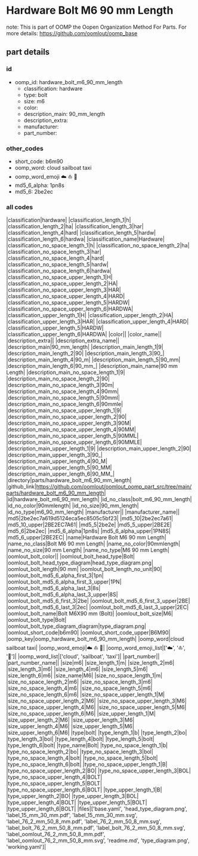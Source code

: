 # Hardware Bolt M6 90 mm Length  

note: This is part of OOMP the Oopen Organization Method For Parts. For more details: https://github.com/oomlout/oomp_base

##  part details





### id
* oomp_id: hardware_bolt_m6_90_mm_length
  * classification: hardware
  * type: bolt
  * size: m6
  * color: 
  * description_main: 90_mm_length
  * description_extra: 
  * manufacturer: 
  * part_number: 

### other_codes
* short_code: b6m90
* oomp_word: cloud sailboat taxi
* oomp_word_emoji :cloud: :sailboat: :taxi:
* md5_6_alpha: 1pn8s
* md5_6: 2be2ec

### all codes 
|classification|hardware|
|classification_length_1|h|
|classification_length_2|ha|
|classification_length_3|har|
|classification_length_4|hard|
|classification_length_5|hardw|
|classification_length_6|hardwa|
|classification_name|Hardware|
|classification_no_space_length_1|h|
|classification_no_space_length_2|ha|
|classification_no_space_length_3|har|
|classification_no_space_length_4|hard|
|classification_no_space_length_5|hardw|
|classification_no_space_length_6|hardwa|
|classification_no_space_upper_length_1|H|
|classification_no_space_upper_length_2|HA|
|classification_no_space_upper_length_3|HAR|
|classification_no_space_upper_length_4|HARD|
|classification_no_space_upper_length_5|HARDW|
|classification_no_space_upper_length_6|HARDWA|
|classification_upper_length_1|H|
|classification_upper_length_2|HA|
|classification_upper_length_3|HAR|
|classification_upper_length_4|HARD|
|classification_upper_length_5|HARDW|
|classification_upper_length_6|HARDWA|
|color||
|color_name||
|description_extra||
|description_extra_name||
|description_main|90_mm_length|
|description_main_length_1|9|
|description_main_length_2|90|
|description_main_length_3|90_|
|description_main_length_4|90_m|
|description_main_length_5|90_mm|
|description_main_length_6|90_mm_|
|description_main_name|90 mm Length|
|description_main_no_space_length_1|9|
|description_main_no_space_length_2|90|
|description_main_no_space_length_3|90m|
|description_main_no_space_length_4|90mm|
|description_main_no_space_length_5|90mml|
|description_main_no_space_length_6|90mmle|
|description_main_no_space_upper_length_1|9|
|description_main_no_space_upper_length_2|90|
|description_main_no_space_upper_length_3|90M|
|description_main_no_space_upper_length_4|90MM|
|description_main_no_space_upper_length_5|90MML|
|description_main_no_space_upper_length_6|90MMLE|
|description_main_upper_length_1|9|
|description_main_upper_length_2|90|
|description_main_upper_length_3|90_|
|description_main_upper_length_4|90_M|
|description_main_upper_length_5|90_MM|
|description_main_upper_length_6|90_MM_|
|directory|parts/hardware_bolt_m6_90_mm_length|
|github_link|https://github.com/oomlout/oomlout_oomp_part_src/tree/main/parts/hardware_bolt_m6_90_mm_length|
|id|hardware_bolt_m6_90_mm_length|
|id_no_class|bolt_m6_90_mm_length|
|id_no_color|90mmlength|
|id_no_size|90_mm_length|
|id_no_type|m6_90_mm_length|
|manufacturer||
|manufacturer_name||
|md5|2be2ec7a619d5124eca5ec8505c5bf23|
|md5_10|2be2ec7a61|
|md5_10_upper|2BE2EC7A61|
|md5_5|2be2e|
|md5_5_upper|2BE2E|
|md5_6|2be2ec|
|md5_6_alpha|1pn8s|
|md5_6_alpha_upper|1PN8S|
|md5_6_upper|2BE2EC|
|name|Hardware Bolt M6 90 mm Length|
|name_no_class|Bolt M6 90 mm Length|
|name_no_color|90mmlength|
|name_no_size|90 mm Length|
|name_no_type|M6 90 mm Length|
|oomlout_bolt_color||
|oomlout_bolt_head_type|Bolt|
|oomlout_bolt_head_type_diagram|head_type_diagram.png|
|oomlout_bolt_length|90 mm|
|oomlout_bolt_length_no_unit|90|
|oomlout_bolt_md5_6_alpha_first_3|1pn|
|oomlout_bolt_md5_6_alpha_first_3_upper|1PN|
|oomlout_bolt_md5_6_alpha_last_3|8s|
|oomlout_bolt_md5_6_alpha_last_3_upper|8S|
|oomlout_bolt_md5_6_first_3|2be|
|oomlout_bolt_md5_6_first_3_upper|2BE|
|oomlout_bolt_md5_6_last_3|2ec|
|oomlout_bolt_md5_6_last_3_upper|2EC|
|oomlout_bolt_name|Bolt M6X90 mm  (Bolt)|
|oomlout_bolt_size|M6|
|oomlout_bolt_type|Bolt|
|oomlout_bolt_type_diagram_diagram|type_diagram.png|
|oomlout_short_code|b6m90|
|oomlout_short_code_upper|B6M90|
|oomp_key|oomp_hardware_bolt_m6_90_mm_length|
|oomp_word|cloud sailboat taxi|
|oomp_word_emoji|:cloud: :sailboat: :taxi:|
|oomp_word_emoji_list|[':cloud:', ':sailboat:', ':taxi:']|
|oomp_word_list|['cloud', 'sailboat', 'taxi']|
|part_number||
|part_number_name||
|size|m6|
|size_length_1|m|
|size_length_2|m6|
|size_length_3|m6|
|size_length_4|m6|
|size_length_5|m6|
|size_length_6|m6|
|size_name|M6|
|size_no_space_length_1|m|
|size_no_space_length_2|m6|
|size_no_space_length_3|m6|
|size_no_space_length_4|m6|
|size_no_space_length_5|m6|
|size_no_space_length_6|m6|
|size_no_space_upper_length_1|M|
|size_no_space_upper_length_2|M6|
|size_no_space_upper_length_3|M6|
|size_no_space_upper_length_4|M6|
|size_no_space_upper_length_5|M6|
|size_no_space_upper_length_6|M6|
|size_upper_length_1|M|
|size_upper_length_2|M6|
|size_upper_length_3|M6|
|size_upper_length_4|M6|
|size_upper_length_5|M6|
|size_upper_length_6|M6|
|type|bolt|
|type_length_1|b|
|type_length_2|bo|
|type_length_3|bol|
|type_length_4|bolt|
|type_length_5|bolt|
|type_length_6|bolt|
|type_name|Bolt|
|type_no_space_length_1|b|
|type_no_space_length_2|bo|
|type_no_space_length_3|bol|
|type_no_space_length_4|bolt|
|type_no_space_length_5|bolt|
|type_no_space_length_6|bolt|
|type_no_space_upper_length_1|B|
|type_no_space_upper_length_2|BO|
|type_no_space_upper_length_3|BOL|
|type_no_space_upper_length_4|BOLT|
|type_no_space_upper_length_5|BOLT|
|type_no_space_upper_length_6|BOLT|
|type_upper_length_1|B|
|type_upper_length_2|BO|
|type_upper_length_3|BOL|
|type_upper_length_4|BOLT|
|type_upper_length_5|BOLT|
|type_upper_length_6|BOLT|
|files|['base.yaml', 'head_type_diagram.png', 'label_15_mm_30_mm.pdf', 'label_15_mm_30_mm.svg', 'label_76_2_mm_50_8_mm.pdf', 'label_76_2_mm_50_8_mm.svg', 'label_bolt_76_2_mm_50_8_mm.pdf', 'label_bolt_76_2_mm_50_8_mm.svg', 'label_oomlout_76_2_mm_50_8_mm.pdf', 'label_oomlout_76_2_mm_50_8_mm.svg', 'readme.md', 'type_diagram.png', 'working.yaml']|

